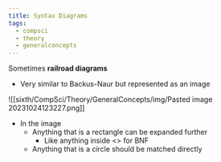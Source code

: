 ```yaml
---
title: Syntax Diagrams
tags:
  - compsci
  - theory
  - generalconcepts
---
```

Sometimes **railroad diagrams**

- Very similar to Backus-Naur but represented as an image

![[sixth/CompSci/Theory/GeneralConcepts/img/Pasted image 20231024123227.png]]

- In the image
	- Anything that is a rectangle can be expanded further
		- Like anything inside <> for BNF
	- Anything that is a circle should be matched directly


‎‎

